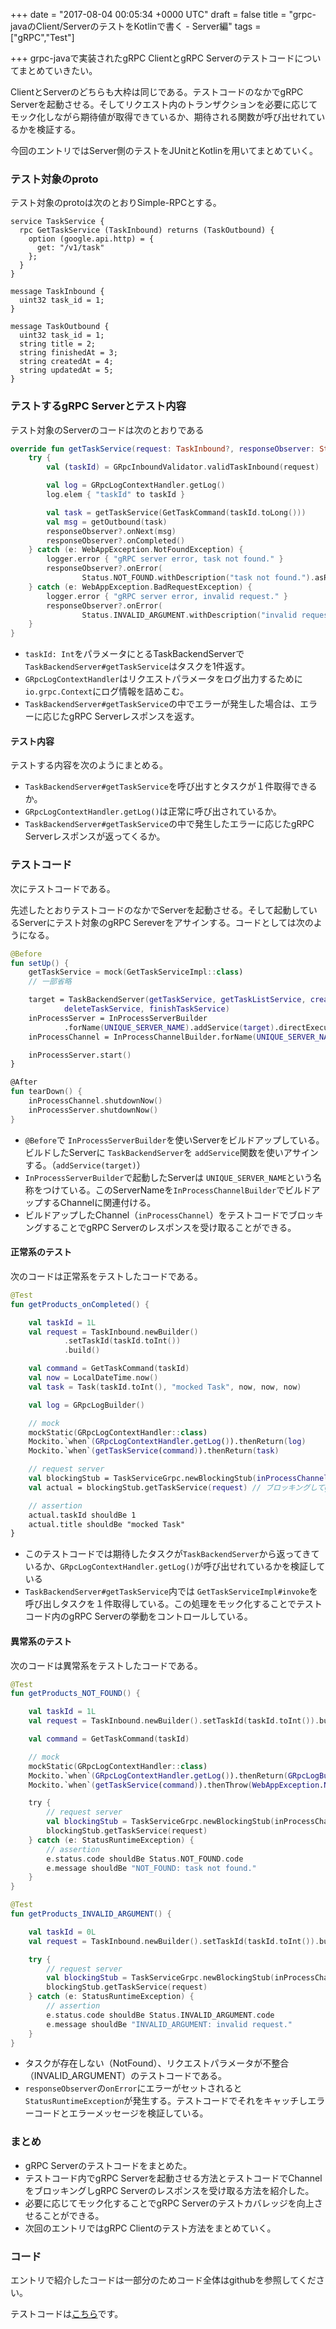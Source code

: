
+++
date = "2017-08-04 00:05:34 +0000 UTC"
draft = false
title = "grpc-javaのClient/ServerのテストをKotlinで書く - Server編"
tags = ["gRPC","Test"]

+++
grpc-javaで実装されたgRPC ClientとgRPC Serverのテストコードについてまとめていきたい。

ClientとServerのどちらも大枠は同じである。テストコードのなかでgRPC Serverを起動させる。そしてリクエスト内のトランザクションを必要に応じてモック化しながら期待値が取得できているか、期待される関数が呼び出せれているかを検証する。

今回のエントリではServer側のテストをJUnitとKotlinを用いてまとめていく。

### テスト対象のproto

テスト対象のprotoは次のとおりSimple-RPCとする。

```
service TaskService {
  rpc GetTaskService (TaskInbound) returns (TaskOutbound) {
    option (google.api.http) = {
      get: "/v1/task"
    };
  }
}

message TaskInbound {
  uint32 task_id = 1;
}

message TaskOutbound {
  uint32 task_id = 1;
  string title = 2;
  string finishedAt = 3;
  string createdAt = 4;
  string updatedAt = 5;
}
```


### テストするgRPC Serverとテスト内容

テスト対象のServerのコードは次のとおりである

```kotlin
override fun getTaskService(request: TaskInbound?, responseObserver: StreamObserver&lt;TaskOutbound>?) {
    try {
        val (taskId) = GRpcInboundValidator.validTaskInbound(request)

        val log = GRpcLogContextHandler.getLog()
        log.elem { "taskId" to taskId }

        val task = getTaskService(GetTaskCommand(taskId.toLong()))
        val msg = getOutbound(task)
        responseObserver?.onNext(msg)
        responseObserver?.onCompleted()
    } catch (e: WebAppException.NotFoundException) {
        logger.error { "gRPC server error, task not found." }
        responseObserver?.onError(
                Status.NOT_FOUND.withDescription("task not found.").asRuntimeException())
    } catch (e: WebAppException.BadRequestException) {
        logger.error { "gRPC server error, invalid request." }
        responseObserver?.onError(
                Status.INVALID_ARGUMENT.withDescription("invalid request.").asRuntimeException())
    }
}

```


<ul>
<li><code>taskId: Int</code>をパラメータにとるTaskBackendServerで <code>TaskBackendServer#getTaskService</code>はタスクを1件返す。</li>
<li><code>GRpcLogContextHandler</code>はリクエストパラメータをログ出力するために<code>io.grpc.Context</code>にログ情報を詰めこむ。</li>
<li><code>TaskBackendServer#getTaskService</code>の中でエラーが発生した場合は、エラーに応じたgRPC Serverレスポンスを返す。</li>
</ul>


#### テスト内容

テストする内容を次のようにまとめる。

<ul>
<li><code>TaskBackendServer#getTaskService</code>を呼び出すとタスクが１件取得できるか。</li>
<li><code>GRpcLogContextHandler.getLog()</code>は正常に呼び出されているか。</li>
<li><code>TaskBackendServer#getTaskService</code>の中で発生したエラーに応じたgRPC Serverレスポンスが返ってくるか。</li>
</ul>


### テストコード

次にテストコードである。

先述したとおりテストコードのなかでServerを起動させる。そして起動しているServerにテスト対象のgRPC Sereverをアサインする。コードとしては次のようになる。

```kotlin
@Before
fun setUp() {
    getTaskService = mock(GetTaskServiceImpl::class)
    // 一部省略

    target = TaskBackendServer(getTaskService, getTaskListService, createTaskService, updateTaskService,
            deleteTaskService, finishTaskService)
    inProcessServer = InProcessServerBuilder
            .forName(UNIQUE_SERVER_NAME).addService(target).directExecutor().build()
    inProcessChannel = InProcessChannelBuilder.forName(UNIQUE_SERVER_NAME).directExecutor().build()

    inProcessServer.start()
}

@After
fun tearDown() {
    inProcessChannel.shutdownNow()
    inProcessServer.shutdownNow()
}

```


<ul>
<li><code>@Before</code>で <code>InProcessServerBuilder</code>を使いServerをビルドアップしている。ビルドしたServerに <code>TaskBackendServer</code>を <code>addService</code>関数を使いアサインする。（<code>addService(target)</code>）</li>
<li><code>InProcessServerBuilder</code>で起動したServerは <code>UNIQUE_SERVER_NAME</code>という名称をつけている。このServerNameを<code>InProcessChannelBuilder</code>でビルドアップするChannelに関連付ける。</li>
<li>ビルドアップしたChannel（<code>inProcessChannel</code>）をテストコードでブロッキングすることでgRPC Serverのレスポンスを受け取ることができる。</li>
</ul>


#### 正常系のテスト

次のコードは正常系をテストしたコードである。

```kotlin
@Test
fun getProducts_onCompleted() {

    val taskId = 1L
    val request = TaskInbound.newBuilder()
            .setTaskId(taskId.toInt())
            .build()

    val command = GetTaskCommand(taskId)
    val now = LocalDateTime.now()
    val task = Task(taskId.toInt(), "mocked Task", now, now, now)

    val log = GRpcLogBuilder()

    // mock
    mockStatic(GRpcLogContextHandler::class)
    Mockito.`when`(GRpcLogContextHandler.getLog()).thenReturn(log)
    Mockito.`when`(getTaskService(command)).thenReturn(task)

    // request server
    val blockingStub = TaskServiceGrpc.newBlockingStub(inProcessChannel)
    val actual = blockingStub.getTaskService(request) // ブロッキングしてgRPC Serverのレスポンスを受け取る

    // assertion
    actual.taskId shouldBe 1
    actual.title shouldBe "mocked Task"
}

```


<ul>
<li>このテストコードでは期待したタスクが<code>TaskBackendServer</code>から返ってきているか、<code>GRpcLogContextHandler.getLog()</code>が呼び出せれているかを検証している</li>
<li><code>TaskBackendServer#getTaskService</code>内では <code>GetTaskServiceImpl#invoke</code>を呼び出しタスクを１件取得している。この処理をモック化することでテストコード内のgRPC Serverの挙動をコントロールしている。</li>
</ul>


#### 異常系のテスト

次のコードは異常系をテストしたコードである。

```kotlin
@Test
fun getProducts_NOT_FOUND() {

    val taskId = 1L
    val request = TaskInbound.newBuilder().setTaskId(taskId.toInt()).build()

    val command = GetTaskCommand(taskId)

    // mock
    mockStatic(GRpcLogContextHandler::class)
    Mockito.`when`(GRpcLogContextHandler.getLog()).thenReturn(GRpcLogBuilder())
    Mockito.`when`(getTaskService(command)).thenThrow(WebAppException.NotFoundException("not found"))

    try {
        // request server
        val blockingStub = TaskServiceGrpc.newBlockingStub(inProcessChannel)
        blockingStub.getTaskService(request)
    } catch (e: StatusRuntimeException) {
        // assertion
        e.status.code shouldBe Status.NOT_FOUND.code
        e.message shouldBe "NOT_FOUND: task not found."
    }
}

@Test
fun getProducts_INVALID_ARGUMENT() {

    val taskId = 0L
    val request = TaskInbound.newBuilder().setTaskId(taskId.toInt()).build()

    try {
        // request server
        val blockingStub = TaskServiceGrpc.newBlockingStub(inProcessChannel)
        blockingStub.getTaskService(request)
    } catch (e: StatusRuntimeException) {
        // assertion
        e.status.code shouldBe Status.INVALID_ARGUMENT.code
        e.message shouldBe "INVALID_ARGUMENT: invalid request."
    }
}

```


<ul>
<li>タスクが存在しない（NotFound）、リクエストパラメータが不整合（INVALID_ARGUMENT）のテストコードである。</li>
<li><code>responseObserver</code>の<code>onError</code>にエラーがセットされると<code>StatusRuntimeException</code>が発生する。テストコードでそれをキャッチしエラーコードとエラーメッセージを検証している。</li>
</ul>


### まとめ

<ul>
<li>gRPC Serverのテストコードをまとめた。</li>
<li>テストコード内でgRPC Serverを起動させる方法とテストコードでChannel をブロッキングしgRPC Serverのレスポンスを受け取る方法を紹介した。</li>
<li>必要に応じてモック化することでgRPC Serverのテストカバレッジを向上させることができる。</li>
<li>次回のエントリではgRPC Clientのテスト方法をまとめていく。</li>
</ul>


### コード

エントリで紹介したコードは一部分のためコード全体はgithubを参照してください。


<div class="github-card" data-user="nsoushi" data-repo="spring5-kotlin-application" data-width="400" data-height="" data-theme="default"></div>
<script src="https://cdn.jsdelivr.net/github-cards/latest/widget.js"></script>


テストコードは<a href="https://github.com/nsoushi/spring5-kotlin-application/blob/master/backend/src/test/kotlin/app/grpc/server/TaskBackendServerGetTaskServiceTest.kt">こちら</a>です。


